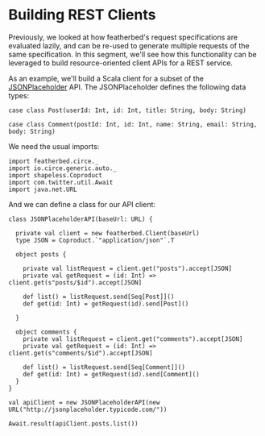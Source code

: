 # Building REST Clients

Previously, we looked at how featherbed's request specifications are evaluated lazily, and can be re-used to generate
multiple requests of the same specification.  In this segment, we'll see how this functionality can be leveraged
to build resource-oriented client APIs for a REST service.

As an example, we'll build a Scala client for a subset of the [JSONPlaceholder](http://jsonplaceholder.typicode.com/) API.
The JSONPlaceholder defines the following data types:

```tut
case class Post(userId: Int, id: Int, title: String, body: String)

case class Comment(postId: Int, id: Int, name: String, email: String, body: String)
```

We need the usual imports:

```tut
import featherbed.circe._
import io.circe.generic.auto._
import shapeless.Coproduct
import com.twitter.util.Await
import java.net.URL
```

And we can define a class for our API client:

```tut
class JSONPlaceholderAPI(baseUrl: URL) {

  private val client = new featherbed.Client(baseUrl)
  type JSON = Coproduct.`"application/json"`.T

  object posts {

    private val listRequest = client.get("posts").accept[JSON]
    private val getRequest = (id: Int) => client.get(s"posts/$id").accept[JSON]

    def list() = listRequest.send[Seq[Post]]()
    def get(id: Int) = getRequest(id).send[Post]()

  }

  object comments {
    private val listRequest = client.get("comments").accept[JSON]
    private val getRequest = (id: Int) => client.get(s"comments/$id").accept[JSON]

    def list() = listRequest.send[Seq[Comment]]()
    def get(id: Int) = getRequest(id).send[Comment]()
  }
}

val apiClient = new JSONPlaceholderAPI(new URL("http://jsonplaceholder.typicode.com/"))

Await.result(apiClient.posts.list())
```


